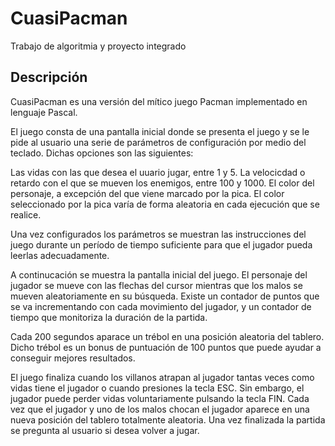 # CuasiPacman
Trabajo de algoritmia y proyecto integrado


## Descripción
CuasiPacman es una versión del mítico juego Pacman implementado en lenguaje Pascal.

El juego consta de una pantalla inicial donde se presenta el juego y se le pide al usuario una serie de parámetros de configuración por medio del teclado. Dichas opciones son las siguientes:

Las vidas con las que desea el uuario jugar, entre 1 y 5.
La velocicdad o retardo con el que se mueven los enemigos, entre 100 y 1000.
El color del personaje, a excepción del que viene marcado por la pica. El color seleccionado por la pica varía de forma aleatoria en cada ejecución que se realice.


Una vez configurados los parámetros se muestran las instrucciones del juego durante un período de tiempo suficiente para que el jugador pueda leerlas adecuadamente.


A continucación se muestra la pantalla inicial del juego. El personaje del jugador se mueve con las flechas del cursor mientras que los malos se mueven aleatoriamente en su búsqueda. Existe un contador de puntos que se va incrementando con cada movimiento del jugador, y un contador de tiempo que monitoriza la duración de la partida.



Cada 200 segundos aparace un trébol en una posición aleatoria del tablero. Dicho trébol es un bonus de puntuación de 100 puntos que puede ayudar a conseguir mejores resultados.



El juego finaliza cuando los villanos atrapan al jugador tantas veces como vidas tiene el jugador o cuando presiones la tecla ESC. Sin embargo, el jugador puede perder vidas voluntariamente pulsando la tecla FIN. Cada vez que el jugador y uno de los malos chocan el jugador aparece en una nueva posición del tablero totalmente aleatoria. Una vez finalizada la partida se pregunta al usuario si desea volver a jugar.



